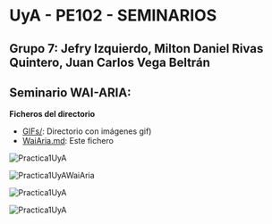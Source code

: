 # UyA - PE102 - SEMINARIOS
## Grupo 7: Jefry Izquierdo, Milton Daniel Rivas Quintero, Juan Carlos Vega Beltrán


## Seminario WAI-ARIA:  

**Ficheros del directorio**
  - [GIFs/](https://github.com/Nitro1000/UyA/tree/master/Seminario%20WaiARIA): Directorio con imágenes gif)
  - [WaiAria.md](https://github.com/Nitro1000/UyA/blob/master/Seminario%20WaiARIA/WaiAria.md): Este fichero


![Practica1UyA](https://github.com/Nitro1000/UyA/blob/master/Seminario%20WaiARIA/GIFs/Practica1UyA.gif)

![Practica1UyAWaiAria](https://github.com/Nitro1000/UyA/blob/master/Seminario%20WaiARIA/GIFs/Practica7UyAWaiAria.gif)


![Practica1UyA](https://github.com/Nitro1000/UyA/blob/master/Seminario%20WaiARIA/GIFs/Practica1UyA.gif)


![Practica1UyA](https://github.com/Nitro1000/UyA/blob/master/Seminario%20WaiARIA/GIFs/Practica1UyA.gif)
